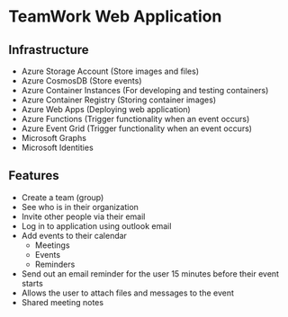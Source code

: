 # TeamWork Web Application

## Infrastructure
 - Azure Storage Account (Store images and files)
 - Azure CosmosDB (Store events)
 - Azure Container Instances (For developing and testing containers)
 - Azure Container Registry (Storing container images)
 - Azure Web Apps (Deploying web application)
 - Azure Functions (Trigger functionality when an event occurs)
 - Azure Event Grid (Trigger functionality when an event occurs)
 - Microsoft Graphs 
 - Microsoft Identities

## Features
 - Create a team (group)
 - See who is in their organization
 - Invite other people via their email
 - Log in to application using outlook email
 - Add events to their calendar 
    - Meetings
    - Events
    - Reminders
 - Send out an email reminder for the user 15 minutes before their event starts
 - Allows the user to attach files and messages to the event
 - Shared meeting notes



